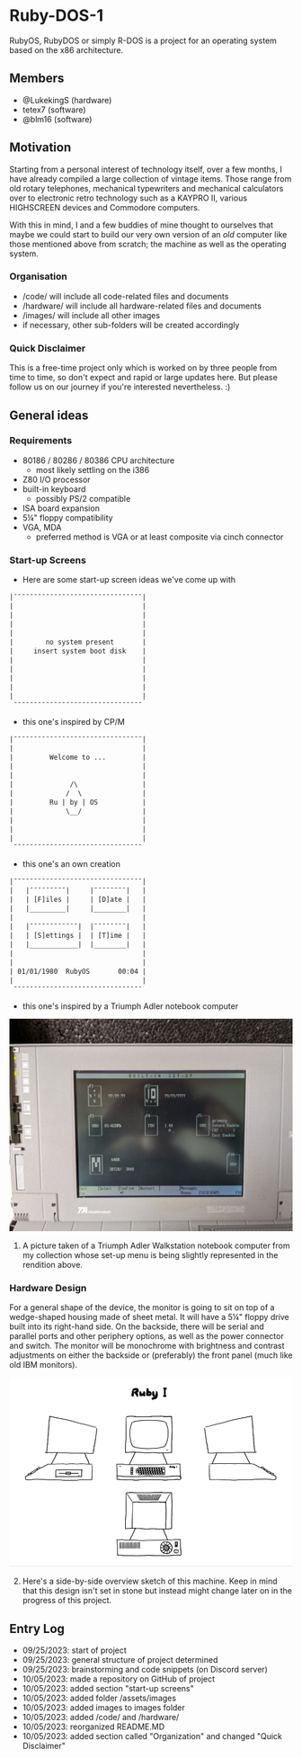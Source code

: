 # Ruby-DOS-1
RubyOS, RubyDOS or simply R-DOS is a project for an operating system based on the x86 architecture.


## Members

  - @LukekingS (hardware)
  - tetex7 (software)
  - @blm16 (software)


## Motivation

Starting from a personal interest of technology itself, over a few months, I have already compiled a large collection of vintage items. Those range from old rotary telephones, mechanical typewriters and mechanical calculators over to electronic retro technology such as a KAYPRO II, various HIGHSCREEN devices and Commodore computers.

With this in mind, I and a few buddies of mine thought to ourselves that maybe we could start to build our very own version of an *old* computer like those mentioned above from scratch; the machine as well as the operating system.


### Organisation

  - /code/ will include all code-related files and documents
  - /hardware/ will include all hardware-related files and documents
  - /images/ will include all other images
  - if necessary, other sub-folders will be created accordingly


### Quick Disclaimer

This is a free-time project only which is worked on by three people from time to time, so don't expect and rapid or large updates here. But please follow us on our journey if you're interested nevertheless. :)


## General ideas

### Requirements

  - 80186 / 80286 / 80386 CPU architecture
    - most likely settling on the i386
  - Z80 I/O processor
  - built-in keyboard
    - possibly PS/2 compatible
  - ISA board expansion
  - 5¼" floppy compatibility
  - VGA, MDA
    - preferred method is VGA or at least composite via cinch connector


### Start-up Screens

  - Here are some start-up screen ideas we've come up with

```
|¯¯¯¯¯¯¯¯¯¯¯¯¯¯¯¯¯¯¯¯¯¯¯¯¯¯¯¯¯¯¯¯|
|                                |
|                                |
|                                |
|                                |
|        no system present       |
|     insert system boot disk    |
|                                |
|                                |
|                                |
|                                |
|                                |
 ¯¯¯¯¯¯¯¯¯¯¯¯¯¯¯¯¯¯¯¯¯¯¯¯¯¯¯¯¯¯¯¯
```
  - this one's inspired by CP/M

```
|¯¯¯¯¯¯¯¯¯¯¯¯¯¯¯¯¯¯¯¯¯¯¯¯¯¯¯¯¯¯¯¯|
|                                |
|         Welcome to ...         |
|                                |
|                                |
|              /\                |
|             /  \               |
|         Ru | by | OS           |
|             \__/               |
|                                |
|                                |
|                                |
 ¯¯¯¯¯¯¯¯¯¯¯¯¯¯¯¯¯¯¯¯¯¯¯¯¯¯¯¯¯¯¯¯
```
  - this one's an own creation

```
|¯¯¯¯¯¯¯¯¯¯¯¯¯¯¯¯¯¯¯¯¯¯¯¯¯¯¯¯¯¯¯¯|
|   |¯¯¯¯¯¯¯¯¯|     |¯¯¯¯¯¯¯¯|   |
|   | [F]iles |     | [D]ate |   |
|   |_________|     |________|   |
|                                |
|   |¯¯¯¯¯¯¯¯¯¯¯¯|  |¯¯¯¯¯¯¯¯|   |
|   | [S]ettings |  | [T]ime |   |
|   |____________|  |________|   |
|                                |
|                                |
| 01/01/1980  RubyOS       00:04 |
|                                |
 ¯¯¯¯¯¯¯¯¯¯¯¯¯¯¯¯¯¯¯¯¯¯¯¯¯¯¯¯¯¯¯¯
```
  - this one's inspired by a Triumph Adler notebook computer

![Triumph Adler Workstation set-up screen](/assets/images/triumph-adler-startup-screen.jpg)

  1. A picture taken of a Triumph Adler Walkstation notebook computer from my collection whose set-up menu is being slightly represented in the rendition above.


### Hardware Design

For a general shape of the device, the monitor is going to sit on top of a wedge-shaped housing made of sheet metal. It will have a 5¼" floppy drive built into its right-hand side. On the backside, there will be serial and parallel ports and other periphery options, as well as the power connector and switch. The monitor will be monochrome with brightness and contrast adjustments on either the backside or (preferably) the front panel (much like old IBM monitors).

![Ruby 1 sketch, concept art](/assets/images/Ruby_I.png)

  2. Here's a side-by-side overview sketch of this machine. Keep in mind that this design isn't set in stone but instead might change later on in the progress of this project.

## Entry Log

  - 09/25/2023: start of project
  - 09/25/2023: general structure of project determined
  - 09/25/2023: brainstorming and code snippets (on Discord server)
  - 10/05/2023: made a repository on GitHub of project
  - 10/05/2023: added section "start-up screens"
  - 10/05/2023: added folder /assets/images
  - 10/05/2023: added images to images folder
  - 10/05/2023: added /code/ and /hardware/
  - 10/05/2023: reorganized README.MD
  - 10/05/2023: added section called "Organization" and changed "Quick Disclaimer"
